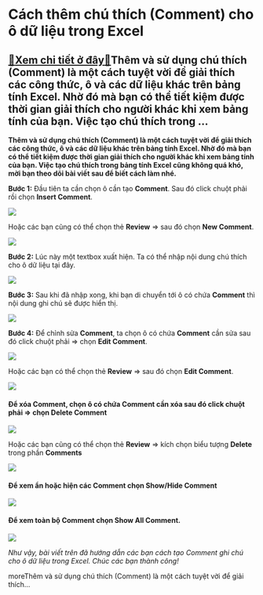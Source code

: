 Cách thêm chú thích (Comment) cho ô dữ liệu trong Excel
=======================================================

[:gift:Xem chi tiết ở đây:gift:](https://hddtvn.com/cach-them-chu-thich-comment-cho-o-du-lieu-trong-excel/)Thêm và sử dụng chú thích (Comment) là một cách tuyệt vời để giải thích các công thức, ô và các dữ liệu khác trên bảng tính Excel. Nhờ đó mà bạn có thể tiết kiệm được thời gian giải thích cho người khác khi xem bảng tính của bạn. Việc tạo chú thích trong …
----------------------------------------------------------------------------------------------------------------------------------------------------------------------------------------------------------------------------------------------------------------

**Thêm và sử dụng chú thích (Comment) là một cách tuyệt vời để giải thích các công thức, ô và các dữ liệu khác trên bảng tính Excel. Nhờ đó mà bạn có thể tiết kiệm được thời gian giải thích cho người khác khi xem bảng tính của bạn. Việc tạo chú thích trong bảng tính Excel cũng không quá khó, mời bạn theo dõi bài viết sau để biết cách làm nhé.**


**Bước 1:** Đầu tiên ta cần chọn ô cần tạo **Comment**. Sau đó click chuột phải rồi chọn **Insert Comment**.


![](https://hddtvn.com/wp-content/uploads/2021/01/kNKNNdo.png)


Hoặc các bạn cũng có thể chọn thẻ **Review** => sau đó chọn **New Comment**.


![](https://hddtvn.com/wp-content/uploads/2021/01/OTgaytM.png)


**Bước 2:** Lúc này một textbox xuất hiện. Ta có thể nhập nội dung chú thích cho ô dữ liệu tại đây.


![](https://hddtvn.com/wp-content/uploads/2021/01/sv5P6lb.png)


**Bước 3:** Sau khi đã nhập xong, khi bạn di chuyển tới ô có chứa **Comment** thì nội dung ghi chú sẽ được hiển thị.


![](https://hddtvn.com/wp-content/uploads/2021/01/oCaGmts.png)


**Bước 4:** Để chỉnh sửa **Comment**, ta chọn ô có chứa **Comment** cần sửa sau đó click chuột phải => chọn **Edit Comment**.


![](https://hddtvn.com/wp-content/uploads/2021/01/qH4aCDu.png)


Hoặc các bạn có thể chọn thẻ **Review** => sau đó chọn **Edit Comment**.


![](https://hddtvn.com/wp-content/uploads/2021/01/YKc8CtK.png)


#### Để xóa **Comment**, chọn ô có chứa **Comment** cần xóa sau đó click chuột phải => chọn **Delete Comment**


![](https://hddtvn.com/wp-content/uploads/2021/01/aYeqYUB.png)


Hoặc các bạn cũng có thể chọn thẻ **Review** => kích chọn biểu tượng **Delete** trong phần **Comments**


![](https://hddtvn.com/wp-content/uploads/2021/01/H22S4LI.png)


#### Để xem ẩn hoặc hiện các Comment chọn **Show/Hide Comment**


![](https://hddtvn.com/wp-content/uploads/2021/01/pMguYjC.png)


#### Để xem toàn bộ **Comment** chọn **Show All Comment**.


![](https://hddtvn.com/wp-content/uploads/2021/01/mCtoRvp.png)


*Như vậy, bài viết trên đã hướng dẫn các bạn cách tạo Comment ghi chú cho ô dữ liệu trong Excel. Chúc các bạn thành công!*


moreThêm và sử dụng chú thích (Comment) là một cách tuyệt vời để giải thích…

